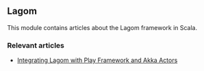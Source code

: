 ## Lagom

This module contains articles about the Lagom framework in Scala.

### Relevant articles

- [Integrating Lagom with Play Framework and Akka Actors](https://www.baeldung.com/scala/lagom-play-akka-actors)
